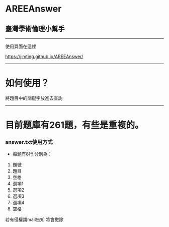 # AREEAnswer

## 臺灣學術倫理小幫手

----------

使用頁面在這裡

https://jimting.github.io/AREEAnswer/

----------

# 如何使用？

將題目中的關鍵字放進去查詢

----------

# 目前題庫有261題，有些是重複的。

### answer.txt使用方式

* 每題有8行 分別為：

1. 題號
2. 題目
3. 空格
4. 選項1
5. 選項2
6. 選項3
7. 選項4
8. 空格

若有侵權請mail告知 將會撤除
